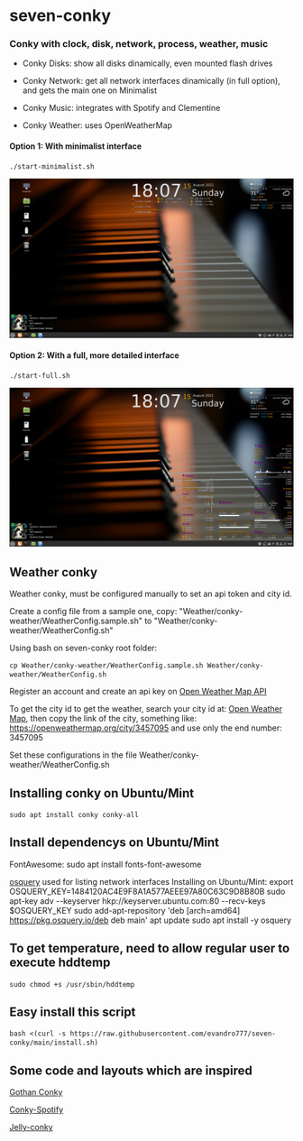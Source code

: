 # seven-conky
### Conky with clock, disk, network, process, weather, music

* Conky Disks: show all disks dinamically, even mounted flash drives

* Conky Network: get all network interfaces dinamically (in full option), and gets the main one on Minimalist

* Conky Music: integrates with Spotify and Clementine

* Conky Weather: uses OpenWeatherMap

#### Option 1: With minimalist interface
	./start-minimalist.sh
![Minimalist image](Minimalist.png)

#### Option 2: With a full, more detailed interface
	./start-full.sh
![Full image](Full.png)

## Weather conky
Weather conky, must be configured manually to set an api token and city id.

Create a config file from a sample one, copy: "Weather/conky-weather/WeatherConfig.sample.sh" to "Weather/conky-weather/WeatherConfig.sh"

Using bash on seven-conky root folder:

	cp Weather/conky-weather/WeatherConfig.sample.sh Weather/conky-weather/WeatherConfig.sh

Register an account and create an api key on [Open Weather Map API](https://home.openweathermap.org/api_keys)

To get the city id to get the weather, search your city id at: [Open Weather Map](https://openweathermap.org/), then copy the link of the city, something like: https://openweathermap.org/city/3457095 and use only the end number: 3457095

Set these configurations in the file Weather/conky-weather/WeatherConfig.sh

## Installing conky on Ubuntu/Mint
	sudo apt install conky conky-all

## Install dependencys on Ubuntu/Mint
FontAwesome:
	sudo apt install fonts-font-awesome

[osquery](https://github.com/osquery/osquery) used for listing network interfaces
Installing on Ubuntu/Mint:
	export OSQUERY_KEY=1484120AC4E9F8A1A577AEEE97A80C63C9D8B80B
	sudo apt-key adv --keyserver hkp://keyserver.ubuntu.com:80 --recv-keys $OSQUERY_KEY
	sudo add-apt-repository 'deb [arch=amd64] https://pkg.osquery.io/deb deb main'
	apt update
	sudo apt install -y osquery



## To get temperature, need to allow regular user to execute hddtemp
	sudo chmod +s /usr/sbin/hddtemp

## Easy install this script
	bash <(curl -s https://raw.githubusercontent.com/evandro777/seven-conky/main/install.sh)

## Some code and layouts which are inspired
[Gothan Conky](https://www.gnome-look.org/p/1084945)

[Conky-Spotify](https://github.com/Madh93/conky-spotify)

[Jelly-conky](https://github.com/muhammad-yasmin/jelly-conky)
